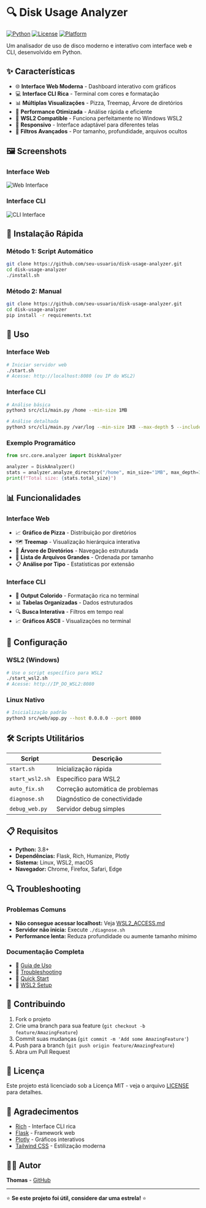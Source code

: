 # 🔍 Disk Usage Analyzer

[![Python](https://img.shields.io/badge/Python-3.8+-blue.svg)](https://python.org)
[![License](https://img.shields.io/badge/License-MIT-green.svg)](LICENSE)
[![Platform](https://img.shields.io/badge/Platform-Linux%20%7C%20WSL2-lightgrey.svg)]()

Um analisador de uso de disco moderno e interativo com interface web e CLI, desenvolvido em Python.

## ✨ Características

- 🌐 **Interface Web Moderna** - Dashboard interativo com gráficos
- 💻 **Interface CLI Rica** - Terminal com cores e formatação
- 📊 **Múltiplas Visualizações** - Pizza, Treemap, Árvore de diretórios
- 🚀 **Performance Otimizada** - Análise rápida e eficiente
- 🔧 **WSL2 Compatible** - Funciona perfeitamente no Windows WSL2
- 📱 **Responsivo** - Interface adaptável para diferentes telas
- 🎯 **Filtros Avançados** - Por tamanho, profundidade, arquivos ocultos

## 🖼️ Screenshots

### Interface Web
![Web Interface](docs/screenshots/web-interface.png)

### Interface CLI
![CLI Interface](docs/screenshots/cli-interface.png)

## 🚀 Instalação Rápida

### Método 1: Script Automático
```bash
git clone https://github.com/seu-usuario/disk-usage-analyzer.git
cd disk-usage-analyzer
./install.sh
```

### Método 2: Manual
```bash
git clone https://github.com/seu-usuario/disk-usage-analyzer.git
cd disk-usage-analyzer
pip install -r requirements.txt
```

## 🎯 Uso

### Interface Web
```bash
# Iniciar servidor web
./start.sh
# Acesse: http://localhost:8080 (ou IP do WSL2)
```

### Interface CLI
```bash
# Análise básica
python3 src/cli/main.py /home --min-size 1MB

# Análise detalhada
python3 src/cli/main.py /var/log --min-size 1KB --max-depth 5 --include-hidden
```

### Exemplo Programático
```python
from src.core.analyzer import DiskAnalyzer

analyzer = DiskAnalyzer()
stats = analyzer.analyze_directory("/home", min_size="1MB", max_depth=3)
print(f"Total size: {stats.total_size}")
```

## 📊 Funcionalidades

### Interface Web
- 📈 **Gráfico de Pizza** - Distribuição por diretórios
- 🗺️ **Treemap** - Visualização hierárquica interativa
- 🌳 **Árvore de Diretórios** - Navegação estruturada
- 📄 **Lista de Arquivos Grandes** - Ordenada por tamanho
- 📋 **Análise por Tipo** - Estatísticas por extensão

### Interface CLI
- 🎨 **Output Colorido** - Formatação rica no terminal
- 📊 **Tabelas Organizadas** - Dados estruturados
- 🔍 **Busca Interativa** - Filtros em tempo real
- 📈 **Gráficos ASCII** - Visualizações no terminal

## 🔧 Configuração

### WSL2 (Windows)
```bash
# Use o script específico para WSL2
./start_wsl2.sh
# Acesse: http://IP_DO_WSL2:8080
```

### Linux Nativo
```bash
# Inicialização padrão
python3 src/web/app.py --host 0.0.0.0 --port 8080
```

## 🛠️ Scripts Utilitários

| Script | Descrição |
|--------|-----------|
| `start.sh` | Inicialização rápida |
| `start_wsl2.sh` | Específico para WSL2 |
| `auto_fix.sh` | Correção automática de problemas |
| `diagnose.sh` | Diagnóstico de conectividade |
| `debug_web.py` | Servidor debug simples |

## 📋 Requisitos

- **Python:** 3.8+
- **Dependências:** Flask, Rich, Humanize, Plotly
- **Sistema:** Linux, WSL2, macOS
- **Navegador:** Chrome, Firefox, Safari, Edge

## 🔍 Troubleshooting

### Problemas Comuns
- **Não consegue acessar localhost:** Veja [WSL2_ACCESS.md](WSL2_ACCESS.md)
- **Servidor não inicia:** Execute `./diagnose.sh`
- **Performance lenta:** Reduza profundidade ou aumente tamanho mínimo

### Documentação Completa
- 📖 [Guia de Uso](USAGE.md)
- 🔧 [Troubleshooting](TROUBLESHOOTING.md)
- 🚀 [Quick Start](QUICK_START.md)
- 🐧 [WSL2 Setup](WSL2_ACCESS.md)

## 🤝 Contribuindo

1. Fork o projeto
2. Crie uma branch para sua feature (`git checkout -b feature/AmazingFeature`)
3. Commit suas mudanças (`git commit -m 'Add some AmazingFeature'`)
4. Push para a branch (`git push origin feature/AmazingFeature`)
5. Abra um Pull Request

## 📝 Licença

Este projeto está licenciado sob a Licença MIT - veja o arquivo [LICENSE](LICENSE) para detalhes.

## 🙏 Agradecimentos

- [Rich](https://github.com/Textualize/rich) - Interface CLI rica
- [Flask](https://flask.palletsprojects.com/) - Framework web
- [Plotly](https://plotly.com/) - Gráficos interativos
- [Tailwind CSS](https://tailwindcss.com/) - Estilização moderna

## 👨‍💻 Autor

**Thomas** - [GitHub](https://github.com/thomm-011)

---

⭐ **Se este projeto foi útil, considere dar uma estrela!** ⭐
